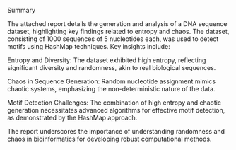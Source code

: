 Summary

The attached report details the generation and analysis of a DNA sequence dataset, highlighting key findings related to entropy and chaos. The dataset, consisting of 1000 sequences of 5 nucleotides each, was used to detect motifs using HashMap techniques. Key insights include:

Entropy and Diversity: The dataset exhibited high entropy, reflecting significant diversity and randomness, akin to real biological sequences.

Chaos in Sequence Generation: Random nucleotide assignment mimics chaotic systems, emphasizing the non-deterministic nature of the data.

Motif Detection Challenges: The combination of high entropy and chaotic generation necessitates advanced algorithms for effective motif detection, as demonstrated by the HashMap approach.


The report underscores the importance of understanding randomness and chaos in bioinformatics for developing robust computational methods.
